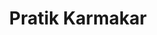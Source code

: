 ---
title: 'Pratik Karmakar'
email: johndoe@email.com
image: '/people-img/pratik-karmakar-400x442.jpg'
designation: 'Research Scholar'
qualification: 'M.Sc., University Utara Malaysia'
description: 'This is the Description of the person.'
category: 'Research Scholars'
section: ''
social:
  - name: github
    icon: FaGithub
    link: https://github.com

  - name: twitter
    icon: FaTwitter
    link: https://twitter.com

  - name: linkedin
    icon: FaLinkedin
    link: https://linkedin.com

  - name: Medium
    icon: FaLinkedin
    link: https://linkedin.com

  - name: OrcID
    icon: FaLinkedin
    link: https://linkedin.com

  - name: Scopus
    icon: FaLinkedin
    link: https://linkedin.com

  - name: ResearchGate
    icon: FaLinkedin
    link: https://linkedin.com

  - name: GoogleScholar
    icon: FaLinkedin
    link: https://linkedin.com

---